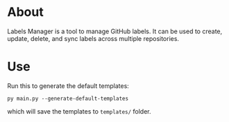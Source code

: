 ﻿# About

Labels Manager is a tool to manage GitHub labels. It can be used to create, update, delete, and sync labels across multiple repositories.

# Use

Run this to generate the default templates:

```shell
py main.py --generate-default-templates
```

which will save the templates to `templates/` folder.

